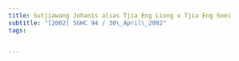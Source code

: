 ```yaml
---
title: Sutjiawang Johanis alias Tjia Eng Liong v Tjia Eng Soei 
subtitle: "[2002] SGHC 94 / 30\_April\_2002"
tags:


---
```


